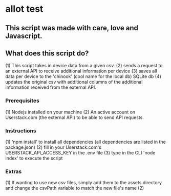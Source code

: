 # allot test

## This script was made with care, love and Javascript.

## What does this script do?
(1) This script takes in device data from a given csv.
(2) sends a request to an external API to receive additional information per device
(3) saves all data per device to the 'chinook' (cool name for the local db) SQLite db
(4) updates the original csv with additional columns of the additional information received from the external API.

### Prerequisites
(1) Nodejs installed on your machine
(2) An active account on Userstack.com (the external API) to be able to send API requests.

### Instructions
(1) 'npm install' to install all dependencies (all dependencies are listed in the package.json)
(2) fill in your Userstack.com's USERSTACK_API_ACCESS_KEY in the .env file
(3) type in the CLI 'node index' to execute the script

### Extras
(1) If wanting to use new csv files, simply add them to the assets directory and change the csvPath variable to match the new file's name
(2) 

